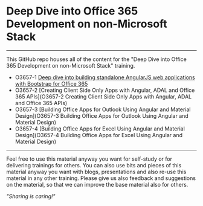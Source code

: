 #  Deep Dive into Office 365 Development on non-Microsoft Stack #

----------

This GitHub repo houses all of the content for the "Deep Dive into Office 365 Development on non-Microsoft Stack" training.

- O3657-1 [Deep dive into building standalone AngularJS web applications with Bootstrap for Office 365](O3657-1)
- O3657-2 [Creating Client Side Only Apps with Angular, ADAL and Office 365 APIs](O3657-2 Creating Client Side Only Apps with Angular, ADAL and Office 365 APIs)
- O3657-3 [Building Office Apps for Outlook Using Angular and Material Design](O3657-3 Building Office Apps for Outlook Using Angular and Material Design)
- O3657-4 [Building Office Apps for Excel Using Angular and Material Design](O3657-4 Building Office Apps for Excel Using Angular and Material Design)

----------

Feel free to use this material anyway you want for self-study or for delivering trainings for others. You can also use bits and pieces of this material anyway you want with blogs, presentations and also re-use this material in any other training. Please give us also feedback and suggestions on the material, so that we can improve the base material also for others. 

*"Sharing is caring!"*